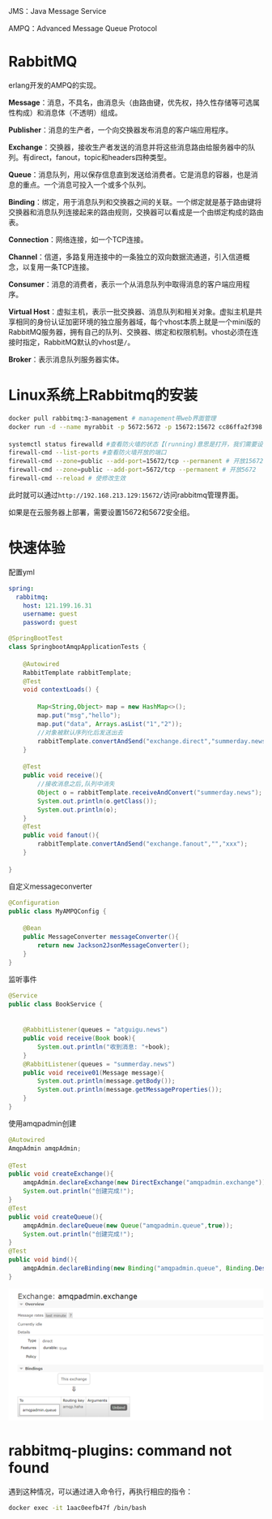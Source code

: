 JMS：Java Message Service

AMPQ：Advanced Message Queue Protocol

# RabbitMQ

erlang开发的AMPQ的实现。

**Message**：消息，不具名，由消息头（由路由键，优先权，持久性存储等可选属性构成）和消息体（不透明）组成。

**Publisher**：消息的生产者，一个向交换器发布消息的客户端应用程序。

**Exchange**：交换器，接收生产者发送的消息并将这些消息路由给服务器中的队列。有direct，fanout，topic和headers四种类型。

**Queue**：消息队列，用以保存信息直到发送给消费者。它是消息的容器，也是消息的重点。一个消息可投入一个或多个队列。

**Binding**：绑定，用于消息队列和交换器之间的关联。一个绑定就是基于路由键将交换器和消息队列连接起来的路由规则，交换器可以看成是一个由绑定构成的路由表。

**Connection**：网络连接，如一个TCP连接。

**Channel**：信道，多路复用连接中的一条独立的双向数据流通道，引入信道概念，以复用一条TCP连接。

**Consumer**：消息的消费者，表示一个从消息队列中取得消息的客户端应用程序。

**Virtual Host**：虚拟主机，表示一批交换器、消息队列和相关对象。虚拟主机是共享相同的身份认证加密环境的独立服务器域，每个vhost本质上就是一个mini版的RabbitMQ服务器，拥有自己的队列、交换器、绑定和权限机制。vhost必须在连接时指定，RabbitMQ默认的vhost是`/`。

**Broker**：表示消息队列服务器实体。

# Linux系统上Rabbitmq的安装

```bash
docker pull rabbitmq:3-management # management带web界面管理
docker run -d --name myrabbit -p 5672:5672 -p 15672:15672 cc86ffa2f398 #启动

systemctl status firewalld #查看防火墙的状态【(running)意思是打开，我们需要设置开放的端口】
firewall-cmd --list-ports #查看防火墙开放的端口
firewall-cmd --zone=public --add-port=15672/tcp --permanent # 开放15672
firewall-cmd --zone=public --add-port=5672/tcp --permanent # 开放5672
firewall-cmd --reload # 使修改生效

```

 此时就可以通过`http://192.168.213.129:15672/`访问rabbitmq管理界面。

如果是在云服务器上部署，需要设置15672和5672安全组。

# 快速体验

配置yml

```yml
spring:
  rabbitmq:
    host: 121.199.16.31
    username: guest
    password: guest
```

```java
@SpringBootTest
class SpringbootAmqpApplicationTests {

    @Autowired
    RabbitTemplate rabbitTemplate;
    @Test
    void contextLoads() {

        Map<String,Object> map = new HashMap<>();
        map.put("msg","hello");
        map.put("data", Arrays.asList("1","2"));
        //对象被默认序列化后发送出去
        rabbitTemplate.convertAndSend("exchange.direct","summerday.news",map);
    }

    @Test
    public void receive(){
        //接收消息之后,队列中消失
        Object o = rabbitTemplate.receiveAndConvert("summerday.news");
        System.out.println(o.getClass());
        System.out.println(o);
    }
    @Test
    public void fanout(){
      	rabbitTemplate.convertAndSend("exchange.fanout","","xxx");
    }

}
```

自定义messageconverter

```java
@Configuration
public class MyAMPQConfig {

    @Bean
    public MessageConverter messageConverter(){
        return new Jackson2JsonMessageConverter();
    }
}
```

监听事件

```java
@Service
public class BookService {


    @RabbitListener(queues = "atguigu.news")
    public void receive(Book book){
        System.out.println("收到消息: "+book);
    }
    @RabbitListener(queues = "summerday.news")
    public void receive01(Message message){
        System.out.println(message.getBody());
        System.out.println(message.getMessageProperties());
    }
}
```

使用amqpadmin创建

```java
@Autowired
AmqpAdmin amqpAdmin;

@Test
public void createExchange(){
    amqpAdmin.declareExchange(new DirectExchange("amqpadmin.exchange"));
    System.out.println("创建完成!");
}
@Test
public void createQueue(){
    amqpAdmin.declareQueue(new Queue("amqpadmin.queue",true));
    System.out.println("创建完成!");
}
@Test
public void bind(){
    amqpAdmin.declareBinding(new Binding("amqpadmin.queue", Binding.DestinationType.QUEUE,"amqpadmin.exchange","amqp.haha", null));
}
```

![](img/amqp.png)



# rabbitmq-plugins: command not found

遇到这种情况，可以通过进入命令行，再执行相应的指令：

```bash
docker exec -it 1aac0eefb47f /bin/bash
```

